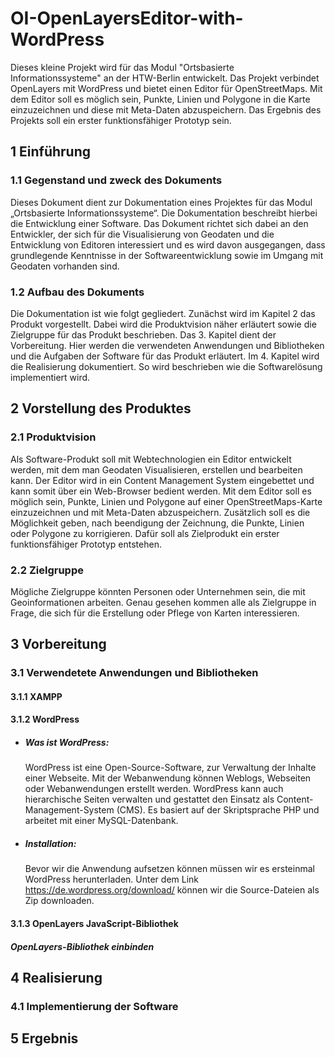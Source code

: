 # OI-OpenLayersEditor-with-WordPress

Dieses kleine Projekt wird für das Modul "Ortsbasierte Informationssysteme" an der HTW-Berlin entwickelt. Das Projekt verbindet OpenLayers mit WordPress und bietet einen Editor für OpenStreetMaps. Mit dem Editor soll es möglich sein, Punkte, Linien und Polygone in die Karte einzuzeichnen und diese mit Meta-Daten abzuspeichern. Das Ergebnis des Projekts soll ein erster funktionsfähiger Prototyp sein.  


## 1 Einführung
### 1.1 Gegenstand und zweck des Dokuments

Dieses Dokument dient zur Dokumentation eines Projektes für das Modul „Ortsbasierte Informationssysteme“. Die Dokumentation beschreibt hierbei die Entwicklung einer Software. Das Dokument richtet sich dabei an den Entwickler, der sich für die Visualisierung von Geodaten und die Entwicklung von Editoren interessiert und es wird
davon ausgegangen, dass grundlegende Kenntnisse in der Softwareentwicklung sowie im Umgang mit
Geodaten vorhanden sind.

### 1.2 Aufbau des Dokuments

Die Dokumentation ist wie folgt gegliedert. Zunächst wird im Kapitel 2 das Produkt vorgestellt. Dabei
wird die Produktvision näher erläutert sowie die Zielgruppe für das Produkt beschrieben. Das 3.
Kapitel dient der Vorbereitung. Hier werden die verwendeten Anwendungen und Bibliotheken und die
Aufgaben der Software für das Produkt erläutert. Im 4. Kapitel wird die Realisierung dokumentiert. So
wird beschrieben wie die Softwarelösung implementiert wird. 


## 2 Vorstellung des Produktes
### 2.1 Produktvision

Als Software-Produkt soll mit Webtechnologien ein Editor entwickelt werden, mit dem man Geodaten Visualisieren, erstellen und     bearbeiten kann. Der Editor wird in ein Content Management System eingebettet und kann somit über ein Web-Browser bedient werden. Mit dem Editor soll es möglich sein, Punkte, Linien und Polygone auf einer OpenStreetMaps-Karte einzuzeichnen und mit Meta-Daten abzuspeichern. Zusätzlich soll es die Möglichkeit geben, nach beendigung der Zeichnung, die Punkte, Linien oder Polygone zu korrigieren. Dafür soll als Zielprodukt ein erster funktionsfähiger Prototyp entstehen.

### 2.2 Zielgruppe

Mögliche Zielgruppe könnten Personen oder Unternehmen sein, die mit Geoinformationen arbeiten. Genau gesehen kommen alle als Zielgruppe in Frage, die sich für die Erstellung oder Pflege von Karten interessieren. 


## 3 Vorbereitung
### 3.1 Verwendetete Anwendungen und Bibliotheken
#### 3.1.1 XAMPP

#### 3.1.2 WordPress

* ##### Was ist WordPress:

   WordPress ist eine Open-Source-Software, zur Verwaltung der Inhalte einer Webseite. Mit der Webanwendung können Weblogs, Webseiten oder Webanwendungen erstellt werden. WordPress kann auch hierarchische Seiten verwalten und gestattet den Einsatz als Content-Management-System (CMS). Es basiert auf der Skriptsprache PHP und arbeitet mit einer MySQL-Datenbank.

* ##### Installation:

   Bevor wir die Anwendung aufsetzen können müssen wir es ersteinmal WordPress herunterladen. Unter dem Link https://de.wordpress.org/download/ können wir die Source-Dateien als Zip downloaden.


#### 3.1.3 OpenLayers JavaScript-Bibliothek
##### OpenLayers-Bibliothek einbinden

## 4 Realisierung
### 4.1 Implementierung der Software


## 5 Ergebnis
